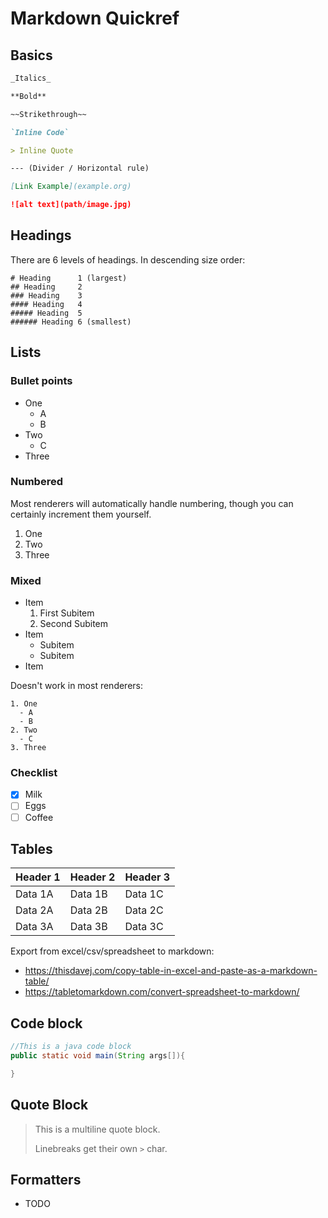 # Markdown Quickref

## Basics

```markdown
_Italics_

**Bold**

~~Strikethrough~~

`Inline Code`

> Inline Quote

--- (Divider / Horizontal rule)

[Link Example](example.org)

![alt text](path/image.jpg)
```

## Headings

There are 6 levels of headings. In descending size order:

```
# Heading      1 (largest)
## Heading     2
### Heading    3
#### Heading   4
##### Heading  5
###### Heading 6 (smallest)
```

## Lists

### Bullet points

- One
  - A
  - B
- Two
  - C
- Three

### Numbered

Most renderers will automatically handle numbering, though you can certainly increment them yourself.

1. One
1. Two
1. Three

### Mixed

- Item
  1. First Subitem
  2. Second Subitem
- Item
  - Subitem
  - Subitem
- Item

Doesn't work in most renderers:

```
1. One
  - A
  - B
2. Two
  - C
3. Three
```

### Checklist

- [x] Milk
- [ ] Eggs
- [ ] Coffee

## Tables

| Header 1 | Header 2 | Header 3 |
| -------- | -------- | -------- |
| Data 1A  | Data 1B  | Data 1C  |
| Data 2A  | Data 2B  | Data 2C  |
| Data 3A  | Data 3B  | Data 3C  |

Export from excel/csv/spreadsheet to markdown:

- https://thisdavej.com/copy-table-in-excel-and-paste-as-a-markdown-table/
- https://tabletomarkdown.com/convert-spreadsheet-to-markdown/

## Code block

```java
//This is a java code block
public static void main(String args[]){

}
```

## Quote Block

> This is a multiline quote block.
>
> Linebreaks get their own `>` char.

## Formatters

- TODO
